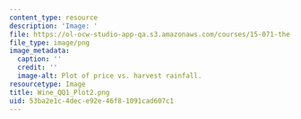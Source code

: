 ```yaml
---
content_type: resource
description: 'Image: '
file: https://ol-ocw-studio-app-qa.s3.amazonaws.com/courses/15-071-the-analytics-edge-spring-2017/53ba2e1c4dece92e46f81091cad607c1_Wine_QQ1_Plot2.png
file_type: image/png
image_metadata:
  caption: ''
  credit: ''
  image-alt: Plot of price vs. harvest rainfall.
resourcetype: Image
title: Wine_QQ1_Plot2.png
uid: 53ba2e1c-4dec-e92e-46f8-1091cad607c1
---
```

